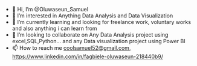 - 👋 Hi, I’m @Oluwaseun_Samuel
- 👀 I’m interested in Anything Data Analysis and Data Visualization
- 🌱 I’m currently learning and looking for freelance work, voluntary works and also anything i can learn from
- 💞️ I’m looking to collaborate on Any Data Analysis project using excel,SQL,Python... and any Data visualization project using Power BI
- 📫 How to reach me coolsamuel52@gmail.com, https://www.linkedin.com/in/fagbiele-oluwaseun-218440b9/

<!---
Coolsammy52/Coolsammy52 is a ✨ special ✨ repository because its `README.md` (this file) appears on your GitHub profile.
You can click the Preview link to take a look at your changes.
--->
